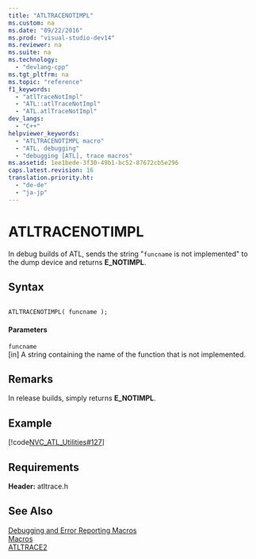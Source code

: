```yaml
---
title: "ATLTRACENOTIMPL"
ms.custom: na
ms.date: "09/22/2016"
ms.prod: "visual-studio-dev14"
ms.reviewer: na
ms.suite: na
ms.technology: 
  - "devlang-cpp"
ms.tgt_pltfrm: na
ms.topic: "reference"
f1_keywords: 
  - "atlTraceNotImpl"
  - "ATL::atlTraceNotImpl"
  - "ATL.atlTraceNotImpl"
dev_langs: 
  - "C++"
helpviewer_keywords: 
  - "ATLTRACENOTIMPL macro"
  - "ATL, debugging"
  - "debugging [ATL], trace macros"
ms.assetid: 1ee1bede-3f30-49b1-bc52-87672cb5e296
caps.latest.revision: 16
translation.priority.ht: 
  - "de-de"
  - "ja-jp"
---
```

# ATLTRACENOTIMPL
In debug builds of ATL, sends the string "`funcname` is not implemented" to the dump device and returns **E_NOTIMPL**.  
  
## Syntax  
  
```  
  
ATLTRACENOTIMPL( funcname );  
```  
  
#### Parameters  
 `funcname`  
 [in] A string containing the name of the function that is not implemented.  
  
## Remarks  
 In release builds, simply returns **E_NOTIMPL**.  
  
## Example  
 [!code[NVC_ATL_Utilities#127](../VS_csharp/codesnippet/CPP/atltracenotimpl_1.cpp)]  
  
## Requirements  
 **Header:** atltrace.h  
  
## See Also  
 [Debugging and Error Reporting Macros](../VS_csharp/debugging-and-error-reporting-macros.md)   
 [Macros](../VS_csharp/atl-macros.md)   
 [ATLTRACE2](../VS_csharp/atltrace2.md)